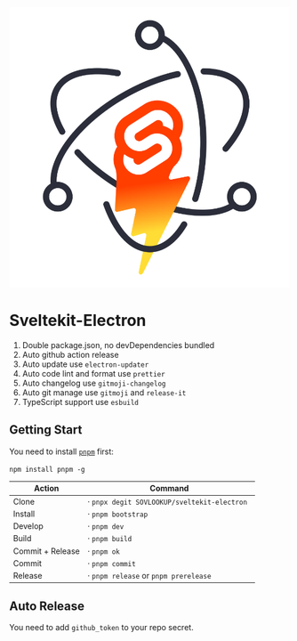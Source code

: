 <p align="center">
  <img src="static/sveltekit-electron.svg" />
</p>

# Sveltekit-Electron

1. Double package.json, no devDependencies bundled
2. Auto github action release
3. Auto update use `electron-updater`
4. Auto code lint and format use `prettier`
5. Auto changelog use `gitmoji-changelog`
6. Auto git manage use `gitmoji` and `release-it`
7. TypeScript support use `esbuild`

## Getting Start

You need to install [`pnpm`](https://github.com/pnpm/pnpm) first:

`npm install pnpm -g`

| Action           | Command                                      |
| ---------------- | -------------------------------------------- |
| Clone            | · `pnpx degit SOVLOOKUP/sveltekit-electron ` |
| Install          | · `pnpm bootstrap`                           |
| Develop          | · `pnpm dev`                                 |
| Build            | · `pnpm build`                               |
| Commit + Release | · `pnpm ok`                                  |
| Commit           | · `pnpm commit`                              |
| Release          | · `pnpm release` or `pnpm prerelease`        |

## Auto Release

You need to add `github_token` to your repo secret.
